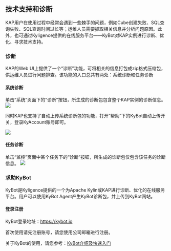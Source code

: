 ## 技术支持和诊断

KAP用户在使用过程中经常会遇到一些棘手的问题，例如Cube创建失败、SQL查询失败、SQL查询时间过长等；运维人员需要抓取相关信息并分析问题原因。此外，也可通过Kyligence提供的在线服务平台——KyBot对KAP实例进行诊断、优化、寻求技术支持。

### 诊断 

KAP的Web UI上提供了一个“诊断”功能，可将相关的信息打包成zip格式压缩包，供运维人员进行问题排查。该功能的入口总共有两处：系统诊断和任务诊断

#### 系统诊断
单击“系统”页面下的“诊断”按钮，所生成的诊断包包含整个KAP实例的诊断信息。
![](images/diagnosis/sys_diag.png)

同时KAP也支持了自动上传系统诊断包的功能，打开“帮助”下的KyBot自动上传开关，登录KyAccount账号即可。

![](images/diagnosis/auto_diag.png)

#### 任务诊断

单击“监控”页面中某个任务下的“诊断”按钮，所生成的诊断包仅包含该任务的诊断信息。
![](images/diagnosis/job_diag.png)

### 求助KyBot
KyBot是Kyligence提供的一个为Apache Kylin或KAP进行诊断、优化的在线服务平台。用户可以使用KyBot Agent产生KyBot诊断包，并上传到KyBot网站。

#### 登录注册
KyBot登录地址：https://kybot.io

首次使用请先注册账号，请您使用公司邮箱进行注册。

关于KyBot的使用，请您参考：[KyBot介绍及快速入门](../kybot/kybot.cn.html)